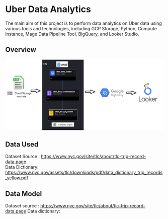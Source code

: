 # Uber Data Analytics
The main aim of this project is to perform data analytics on Uber data using various tools and technologies, including GCP Storage, Python, Compute Instance, Mage Data Pipeline Tool, BigQuery, and Looker Studio.

## Overview <br>
<div class="image-container"><img src="/images/Overview.png" alt="Project Image"> </div>

## Data Used  
Dataset Source : https://www.nyc.gov/site/tlc/about/tlc-trip-record-data.page <br>
Data Dictionary: https://www.nyc.gov/assets/tlc/downloads/pdf/data_dictionary_trip_records_yellow.pdf <br>

## Data Model

Dataset source : https://www.nyc.gov/site/tlc/about/tlc-trip-record-data.page
Data dictionary: 
